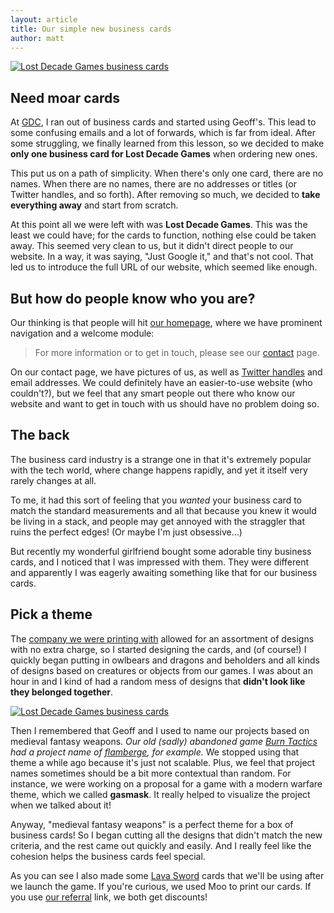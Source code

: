 ```yaml
---
layout: article
title: Our simple new business cards
author: matt
---
```

<div class="full-frame">
	<a href="/media/images/posts/biz_cards/angled.jpg">
		<img alt="Lost Decade Games business cards" src="/media/images/posts/biz_cards/angled_thumb.jpg">
	</a>
</div>

## Need moar cards

At [GDC](/lostcast-episode-11-ldg-at-gdc/), I ran out of business cards and started using Geoff's. This lead to some confusing emails and a lot of forwards, which is far from ideal. After some struggling, we finally learned from this lesson, so we decided to make **only one business card for Lost Decade Games** when ordering new ones.

This put us on a path of simplicity. When there's only one card, there are no names. When there are no names, there are no addresses or titles (or Twitter handles, and so forth). After removing so much, we decided to **take everything away** and start from scratch.

At this point all we were left with was **Lost Decade Games**. This was the least we could have; for the cards to function, nothing else could be taken away. This seemed very clean to us, but it didn't direct people to our website. In a way, it was saying, "Just Google it," and that's not cool. That led us to introduce the full URL of our website, which seemed like enough.

## But how do people know who you are?

Our thinking is that people will hit <a href="/">our homepage</a>, where we have prominent navigation and a welcome module:

> For more information or to get in touch, please see our <a href="/contact/">contact</a> page.

On our contact page, we have pictures of us, as well as <a href="https://twitter.com/#!/lostdecadegames">Twitter handles</a> and email addresses. We could definitely have an easier-to-use website (who couldn't?), but we feel that any smart people out there who know our website and want to get in touch with us should have no problem doing so.

## The back

The business card industry is a strange one in that it's extremely popular with the tech world, where change happens rapidly, and yet it itself very rarely changes at all.

To me, it had this sort of feeling that you _wanted_ your business card to match the standard measurements and all that because you knew it would be living in a stack, and people may get annoyed with the straggler that ruins the perfect edges! (Or maybe I'm just obsessive…)

But recently my wonderful girlfriend bought some adorable tiny business cards, and I noticed that I was impressed with them. They were different and apparently I was eagerly awaiting something like that for our business cards.

## Pick a theme

The [company we were printing with][1] allowed for an assortment of designs with no extra charge, so I started designing the cards, and (of course!) I quickly began putting in owlbears and dragons and beholders and all kinds of designs based on creatures or objects from our games. I was about an hour in and I kind of had a random mess of designs that **didn't look like they belonged together**.

<div class="full-frame">
	<a href="/media/images/posts/biz_cards/straight_on.jpg">
		<img alt="Lost Decade Games business cards" src="/media/images/posts/biz_cards/straight_on_thumb.jpg">
	</a>
</div>

Then I remembered that Geoff and I used to name our projects based on medieval fantasy weapons. _Our old (sadly) abandoned game [Burn Tactics](/details-about-our-next-game-burn-tactics/) had a project name of [flamberge](http://en.wikipedia.org/wiki/Flame-bladed_sword#Flamberge), for example._ We stopped using that theme a while ago because it's just not scalable. Plus, we feel that project names sometimes should be a bit more contextual than random. For instance, we were working on a proposal for a game with a modern warfare theme, which we called **gasmask**. It really helped to visualize the project when we talked about it!

Anyway, "medieval fantasy weapons" is a perfect theme for a box of business cards! So I began cutting all the designs that didn't match the new criteria, and the rest came out quickly and easily. And I really feel like the cohesion helps the business cards feel special.

As you can see I also made some [Lava Sword](/lava-sword-dev-diary-part-1/) cards that we'll be using after we launch the game. If you're curious, we used Moo to print our cards. If you use [our referral][1] link, we both get discounts!

[1]: http://www.moo.com/share/fg2cdg
